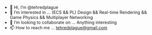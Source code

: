 - 👋 Hi, I’m @tehredplague
- 👀 I’m interested in ... (ECS && PL) Design && Real-time Rendering && Game Physics && Multiplayer Networking
- 💞️ I’m looking to collaborate on ... Anything interesting
- 📫 How to reach me ... tehredplague@gmail.com

<!---
tehredplague/tehredplague is a ✨ special ✨ repository because its `README.md` (this file) appears on your GitHub profile.
You can click the Preview link to take a look at your changes.
--->
